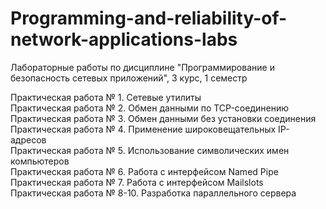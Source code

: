 # Programming-and-reliability-of-network-applications-labs
Лабораторные работы по дисциплине "Программирование и безопасность сетевых приложений", 3 курс, 1 семестр

Практическая работа № 1. Сетевые  утилиты  
Практическая работа № 2. Обмен данными по TCP-соединению   
Практическая работа № 3. Обмен данными без установки соединения 
Практическая работа № 4. Применение широковещательных IP-адресов   
Практическая работа № 5. Использование символических имен компьютеров  
Практическая работа № 6. Работа  с интерфейсом Named Pipe   
Практическая работа № 7. Работа  с интерфейсом Mailslots 
Практическая работа № 8-10. Разработка параллельного сервера
